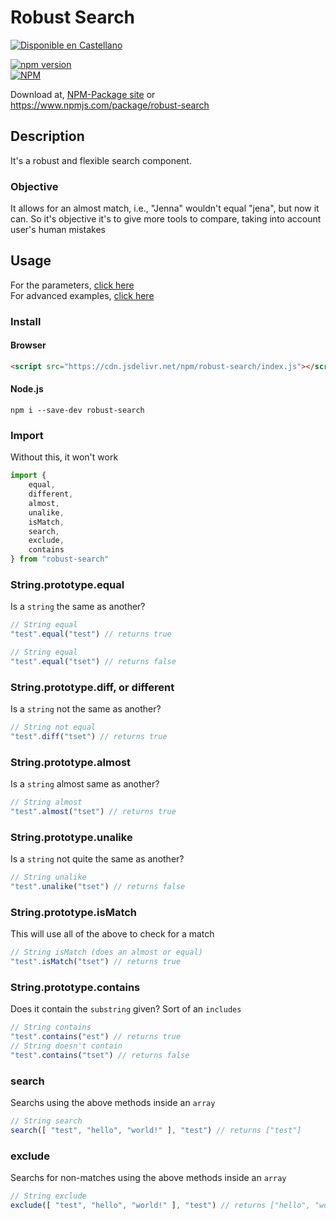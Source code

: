 # Robust Search #
[![Disponible en Castellano](https://img.shields.io/badge/lang-es-red.svg)](/doc/es/)

[![npm version](https://badge.fury.io/js/robust-search.svg)](http://badge.fury.io/js/robust-search)\
[![NPM](https://nodei.co/npm/robust-search.png?downloads=true)](https://nodei.co/npm/robust-search/)

Download at, [NPM-Package site](https://www.npmjs.com/package/robust-search) or https://www.npmjs.com/package/robust-search

## Description
It's a robust and flexible search component.
### Objective
It allows for an almost match, i.e., "Jenna" wouldn't equal "jena", but now it can.
So it's objective it's to give more tools to compare, taking into account user's human mistakes

## Usage
For the parameters, [click here](/doc/en/parameters.md)
<br />
For advanced examples, [click here](/doc/en/advanced.md)

### Install
#### Browser
```html
<script src="https://cdn.jsdelivr.net/npm/robust-search/index.js"></script>
```

#### Node.js
```shell
npm i --save-dev robust-search
```

### Import
Without this, it won't work
````javascript
import {
    equal,
    different,
    almost,
    unalike,
    isMatch,
    search,
    exclude,
    contains
} from "robust-search"
````
### String.prototype.equal
Is a `string` the same as another?
````javascript
// String equal
"test".equal("test") // returns true

// String equal
"test".equal("tset") // returns false
````
### String.prototype.diff, or different
Is a `string` not the same as another?
````javascript
// String not equal
"test".diff("tset") // returns true
````
### String.prototype.almost
Is a `string` almost same as another?
````javascript
// String almost
"test".almost("tset") // returns true
````
### String.prototype.unalike
Is a `string` not quite the same as another?
````javascript
// String unalike
"test".unalike("tset") // returns false
````
### String.prototype.isMatch
This will use all of the above to check for a match
````javascript
// String isMatch (does an almost or equal)
"test".isMatch("tset") // returns true
````
### String.prototype.contains
Does it contain the `substring` given? Sort of an `includes`
````javascript
// String contains
"test".contains("est") // returns true
// String doesn't contain
"test".contains("tset") // returns false
````
### search
Searchs using the above methods inside an `array`
````javascript
// String search
search([ "test", "hello", "world!" ], "test") // returns ["test"]
````
### exclude
Searchs for non-matches using the above methods inside an `array`
````javascript
// String exclude
exclude([ "test", "hello", "world!" ], "test") // returns ["hello", "world!"]
````